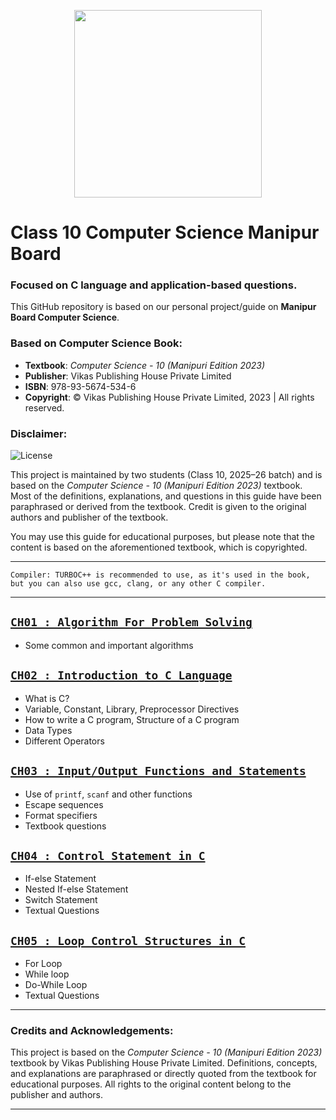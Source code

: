 <p align="center">
  <img src="https://media4.giphy.com/media/v1.Y2lkPTc5MGI3NjExNDk2dGpobWFvcTZjNHB3dmEybnFveDg5b2F5OHRvZnk2MHo1cmFxayZlcD12MV9pbnRlcm5hbF9naWZfYnlfaWQmY3Q9cw/owQJ2yEhoC1NxCncBi/giphy.gif" width="300" />  
</p>


# Class 10 Computer Science Manipur Board

### Focused on C language and application-based questions.

This GitHub repository is based on our personal project/guide on **Manipur Board Computer Science**.

### Based on Computer Science Book:
- **Textbook**: *Computer Science - 10 (Manipuri Edition 2023)*
- **Publisher**: Vikas Publishing House Private Limited
- **ISBN**: 978-93-5674-534-6
- **Copyright**: © Vikas Publishing House Private Limited, 2023 | All rights reserved.

### Disclaimer:  

![License](https://i.creativecommons.org/l/by-nc/4.0/88x31.png)

This project is maintained by two students (Class 10, 2025–26 batch) and is based on the *Computer Science - 10 (Manipuri Edition 2023)* textbook. Most of the definitions, explanations, and questions in this guide have been paraphrased or derived from the textbook. Credit is given to the original authors and publisher of the textbook.

You may use this guide for educational purposes, but please note that the content is based on the aforementioned textbook, which is copyrighted.

---

`Compiler: TURBOC++ is recommended to use, as it's used in the book, but you can also use gcc, clang, or any other C compiler.`

---

## [`CH01 : Algorithm For Problem Solving`](https://github.com/TanshenH/Class10CS/tree/main/CH01)
- Some common and important algorithms

## [`CH02 : Introduction to C Language`](https://github.com/TanshenH/Class10CS/tree/main/CH02)
- What is C?
- Variable, Constant, Library, Preprocessor Directives 
- How to write a C program, Structure of a C program
- Data Types
- Different Operators

## [`CH03 : Input/Output Functions and Statements`](https://github.com/TanshenH/Class10CS/tree/main/CH03)
- Use of `printf`, `scanf` and other functions
- Escape sequences
- Format specifiers
- Textbook questions

## [`CH04 : Control Statement in C`](https://github.com/TanshenH/Class10CS/tree/main/CH04)
- If-else Statement
- Nested If-else Statement
- Switch Statement
- Textual Questions

## [`CH05 : Loop Control Structures in C`](https://github.com/TanshenH/Class10CS/tree/main/CH05)
- For Loop
- While loop
- Do-While Loop
- Textual Questions



---

### **Credits and Acknowledgements**:
This project is based on the *Computer Science - 10 (Manipuri Edition 2023)* textbook by Vikas Publishing House Private Limited. Definitions, concepts, and explanations are paraphrased or directly quoted from the textbook for educational purposes. All rights to the original content belong to the publisher and authors.

---
